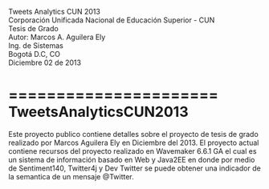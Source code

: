 Tweets Analytics CUN 2013<br>
Corporación Unificada Nacional de Educación Superior - CUN<br>
Tesis de Grado<br>
Autor: Marcos A. Aguilera Ely<br>
Ing. de Sistemas<br>
Bogotá D.C, CO<br>
Diciembre 02 de 2013<br>

======================
TweetsAnalyticsCUN2013
======================

Este proyecto publico contiene detalles sobre el proyecto de tesis de grado realizado por Marcos Aguilera Ely en Diciembre del 2013. El proyecto actual contiene recursos del proyecto realizado en Wavemaker 6.6.1 GA el cual es un sistema de información basado en Web y Java2EE  en donde por medio de Sentiment140, Twitter4j y Dev Twitter se puede obtener una indicador de la semantica de un mensaje @Twitter.


